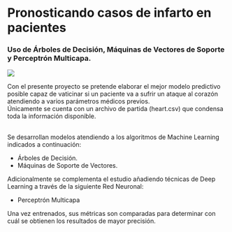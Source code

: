 # Pronosticando casos de infarto en pacientes</br> 
### Uso de Árboles de Decisión, Máquinas de Vectores de Soporte y Perceptrón Multicapa.
<p align="left">
<img src="https://i.ibb.co/YBFD47f/Heart.jpg">
</p>
Con el presente proyecto se pretende elaborar el mejor modelo predictivo posible capaz de vaticinar si un paciente va a sufrir un ataque al corazón atendiendo a varios parámetros médicos previos.</br>
Únicamente se cuenta con un archivo de partida (heart.csv) que condensa toda la información disponible.

</br>Se desarrollan modelos atendiendo a los algoritmos de Machine Learning indicados a continuación:
- Árboles de Decisión.
- Máquinas de Soporte de Vectores. 

Adicionalmente se complementa el estudio añadiendo técnicas de Deep Learning a través de la siguiente Red Neuronal:
- Perceptrón Multicapa

Una vez entrenados, sus métricas son comparadas para determinar con cuál se obtienen los resultados de mayor precisión.
